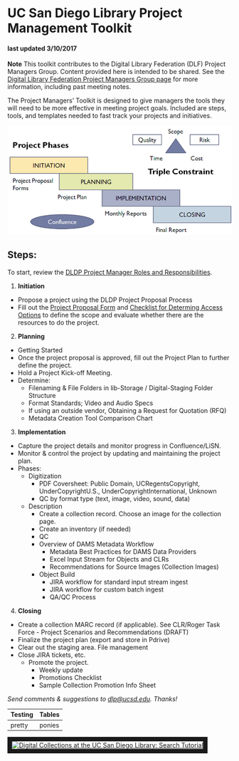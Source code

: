 # UC San Diego Library Project Management Toolkit


#### last updated 3/10/2017



**Note** This toolkit contributes to the Digital Library Federation (DLF) Project Managers Group.  Content provided here is intended to be shared.  See the [Digital Library Federation Project Managers Group page](http://www.diglib.org/groups/pmg/) for more information, including past meeting notes.

The Project Managers’ Toolkit is designed to give managers the tools they will need to be more effective in meeting project goals.  Included are steps, tools, and templates needed to fast track your projects and initiatives.


  ![PM Process Overview](/DLP_PM.jpg)


## Steps:
To start, review the [DLDP Project Manager Roles and Responsibilities](/docs/pm-roles-and-responsibilities.md).

1. **Initiation**
  - Propose a project using the DLDP Project Proposal Process
  - Fill out the [Project Proposal Form](/docs/PPP_projproposal_form.docx) and [Checklist for Determing Access Options](/docs/PPP_Checklist_AccessOptions(1).docx) to define the scope and evaluate whether there are the resources to do the project.
2. **Planning**
  * Getting Started
  * Once the project proposal is approved, fill out the Project Plan to further define the project.
  * Hold a Project Kick-off Meeting.
  * Determine:
    * Filenaming & File Folders in lib-Storage / Digital-Staging Folder Structure
    * Format Standards; Video and Audio Specs
    * If using an outside vendor, Obtaining a Request for Quotation (RFQ)
    * Metadata Creation Tool Comparison Chart
3. **Implementation**
  * Capture the project details and monitor progress in Confluence/LiSN.
  * Monitor & control the project by updating and maintaining the project plan.
  * Phases:
    * Digitization
      * PDF Coversheet: Public Domain, UCRegentsCopyright, UnderCopyrightU.S., UnderCopyrightInternational, Unknown
      * QC by format type (text, image, video, sound, data)
    * Description
      * Create a collection record.  Choose an image for the collection page.
      * Create an inventory (if needed)
      * QC
      * Overview of DAMS Metadata Workflow
        * Metadata Best Practices for DAMS Data Providers
        * Excel Input Stream for Objects and CLRs
        * Recommendations for Source Images (Collection Images)
      *  Object Build
         * JIRA workflow for standard input stream ingest
         * JIRA workflow for custom batch ingest
         * QA/QC Process
4. **Closing**
  * Create a collection MARC record (if applicable).  See CLR/Roger Task Force - Project Scenarios and Recommendations (DRAFT)
  * Finalize the project plan (export and store in Pdrive)
  * Clear out the staging area.  File management
  * Close JIRA tickets, etc.
    * Promote the project.
      * Weekly update
      * Promotions Checklist
      * Sample Collection Promotion Info Sheet

*Send comments & suggestions to [dlp@ucsd.edu](mailto:dlp@ucsd.edu).  Thanks!*


|Testing|Tables|
|---|---|
|pretty|ponies|

<a href="http://www.youtube.com/watch?feature=player_embedded&v=2HfcFbCk6IA
" target="_blank"><img src="http://img.youtube.com/vi/2HfcFbCk6IA/0.jpg" 
alt="Digital Collections at the UC San Diego Library: Search Tutorial" width="500" height="315" border="10" /></a>
